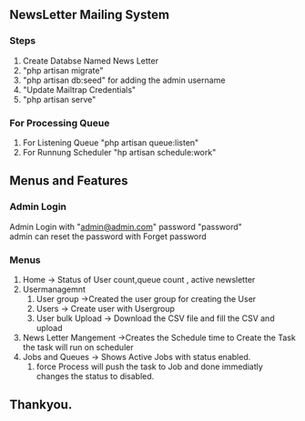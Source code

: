 
## NewsLetter Mailing System

### Steps

1. Create Databse Named News Letter <br>
2. "php artisan migrate"
3. "php artisan db:seed" for adding the admin username
4. "Update Mailtrap Credentials"
5. "php artisan serve"

### For Processing Queue
1. For Listening Queue "php artisan queue:listen"
2. For Runnung Scheduler "hp artisan schedule:work"


## Menus and Features

### Admin Login
Admin Login with "admin@admin.com" password "password"<br>
admin can reset the password with Forget password
### Menus
1. Home -> Status of User count,queue count , active newsletter
2. Usermanagemnt
    1. User group ->Created the user group for creating the User
    2. Users -> Create user with Usergroup
    3. User bulk Upload -> Download the CSV file and fill the CSV and upload
3. News Letter Mangement ->Creates the Schedule time to Create the Task the task will run on scheduler
4. Jobs and Queues -> Shows Active Jobs with status enabled.
    1. force Process will push the task to Job and done immediatly changes the status to disabled.


## Thankyou.


